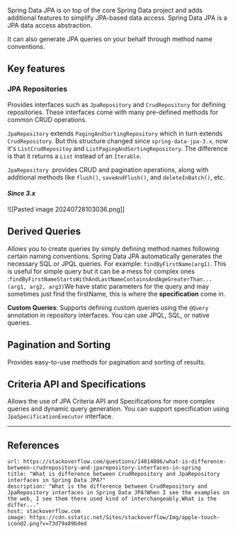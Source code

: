 Spring Data JPA is on top of the core Spring Data project and adds additional features to simplify JPA-based data access. Spring Data JPA is a JPA data access abstraction.

It can also generate JPA queries on your behalf through method name conventions.
## Key features

### JPA Repositories
Provides interfaces such as `JpaRepository` and `CrudRepository` for defining repositories. These interfaces come with many pre-defined methods for common CRUD operations.

`JpaRepository` extends `PagingAndSortingRepository` which in turn extends `CrudRepository`. But this structure changed since `spring-data-jpa-3.x`, now it's `ListCrudRepositoy` and `ListPagingAndSortingRepository`. The difference is that it returns a `List` instead of an `Iterable`.

`JpaRepository`  provides CRUD and pagination operations, along with additional methods like `flush()`, `saveAndFlush()`, and `deleteInBatch()`, etc.

#### *Since 3.x*
![[Pasted image 20240728103036.png]]

## Derived Queries

Allows you to create queries by simply defining method names following certain naming conventions. Spring Data JPA automatically generates the necessary SQL or JPQL queries. For example: `findByFirstName(arg1)`. This is useful for simple query but it can be a mess for complex ones :`findByFirstNameStartsWithAndLastNameContainsAndAgeGreaterThan...(arg1, arg2, arg3)`We have static parameters for the query and may sometimes just find the firstName, this is where the **specification** come in.

**Custom Queries**: Supports defining custom queries using the `@Query` annotation in repository interfaces. You can use JPQL, SQL, or native queries.

## Pagination and Sorting

Provides easy-to-use methods for pagination and sorting of results.

## Criteria API and Specifications

Allows the use of JPA Criteria API and Specifications for more complex queries and dynamic query generation. You can support specification using `JpaSpecificationExecutor` interface.

--- 
## References

```cardlink
url: https://stackoverflow.com/questions/14014086/what-is-difference-between-crudrepository-and-jparepository-interfaces-in-spring
title: "What is difference between CrudRepository and JpaRepository interfaces in Spring Data JPA?"
description: "What is the difference between CrudRepository and JpaRepository interfaces in Spring Data JPA?When I see the examples on the web, I see them there used kind of interchangeably.What is the differ..."
host: stackoverflow.com
image: https://cdn.sstatic.net/Sites/stackoverflow/Img/apple-touch-icon@2.png?v=73d79a89bded
```
